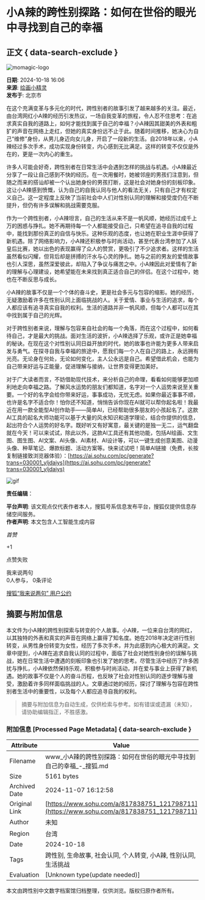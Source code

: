 # 小A辣的跨性别探路：如何在世俗的眼光中寻找到自己的幸福

## 正文 { data-search-exclude }


![momagic-logo](https://1437953666.rsc.cdn77.org/momagic-logo.png)

**日期**: 2024-10-18 16:06  
**来源**: [绘画小精灵](https://www.sohu.com/a/m.sohu.com?spm=smpc.content-abroad.content.1.1730995889788HiwQ33w)  
**发布于**: 北京市  

在这个充满变革与多元化的时代，跨性别者的故事引发了越来越多的关注。最近，由台湾网红小A辣的经历引发热议，一场自我变革的旅程，令人忍不住思考：在追求真实自我的道路上，如何才能找到属于自己的幸福？小A辣因其甜美的外表和粗犷的声音在网络上走红，但她的真实身份远不止于此。随着时间推移，她决心为自己“维修”身份，从男儿身迈向女儿身，开启了一段新的生活。自2018年以来，小A辣经过多次手术，成功实现身份转变，内心感到无比满足。这样的转变不仅仅是外在的，更是一次内心的重生。 

许多人可能会好奇，跨性别者在日常生活中会遇到怎样的挑战与机遇。小A辣最近分享了一段让自己感到不快的经历。在一次用餐时，她被邻座的男孩们注意到，但随之而来的搭讪却被一个认出她身份的男孩打断，这是社会对她身份的刻板印象。这让小A辣感到愤慨，认为自己的自我认同与他人的看法无关，只有自己才有权定义自己。这一定程度上反映了当前社会中人们对性别认同的理解和接受度仍在不断提升，但仍有许多误解和挑战需要克服。 

作为一个跨性别者，小A辣坦言，自己的生活从来不是一帆风顺，她经历过成千上万的困惑与挣扎。她不再期待每一个人都能接受自己，只希望在追寻自我的过程中，能找到那份真正的自信与快乐。这种乐观的态度，也让她在职业生涯中获得了新机遇。除了网络影响力，小A辣还积极参与时尚活动，甚至代表台湾参加了人妖皇后比赛，她以出色的表现赢得了众人的赞赏，更吸引了不少追求者。这样的生活虽然看似闪耀，但背后却是拼搏的汗水与心灵的挣扎。她与之前的男友的爱情故事也引人深思，虽然深爱彼此，却陷入了争议与痛苦之中。小A辣因此对爱情有了新的理解与心理建设，她希望能在未来找到真正适合自己的伴侣。在这个过程中，她也在不断反思与成长。 

小A辣的故事不仅是一个个体的奋斗史，更是社会多元与包容的缩影。她的经历，无疑激励着许多在性别认同上面临挑战的人。关于爱情、事业与生活的追求，每个人都应该有追寻真实自我的权利。生活的道路并非一帆风顺，但每个人都可以在其中找到属于自己的光辉。 

对于跨性别者来说，理解与包容来自社会的每一个角落，而在这个过程中，如何看待自己，才是最大的挑战。面对生活的波折，小A辣选择了乐观，或许正是她幸福的秘诀。在现在这个对性别认同日益开放的时代，她的故事也许能为更多人带来启发与勇气。在探寻自我与幸福的旅途中，愿我们每一个人在自己的路上，永远拥有光亮。无论身在何处，无论如何变化，主人公永远是自己。希望借此机会，也能为自己带来好运与正能量，促进理解与接纳，让世界变得更加美好。 

对于广大读者而言，不妨借助现代技术，来分析自己的命理，看看如何能够更加顺利地走向幸福之路。了解风水运势的朋友们都知道，名字对一个人运势来说至关重要。一个好的名字会给你带来好运，事事成功，无忧无虑。如果你最近事事不顺，也许是名字不适合你！怕你还不知道，悄悄告诉你现在AI就可以帮你起名啦！我最近在用一款全能型AI创作助手——简单AI，已经帮助很多朋友的小孩起名了。这款AI工具的起名大师功能可以基于大量的风水知识和道学理论，结合你提供的信息，起出符合个人运势的好名字。既好听又有好寓意，最关键的是独一无二，运气翻盘就在今天！可以来试试，除此以外，这款AI工具还有其他功能，包括AI绘画、文生图、图生图、AI文案、AI头像、AI素材、AI设计等，可以一键生成创意美图、动漫头像、种草笔记、爆款标题、活动方案等。快来试试吧！简单AI链接（免费，长按复制链接致浏览器体验）：[https://ai.sohu.com/pc/generate?trans=030001_yljdaiys](https://ai.sohu.com/pc/generate?trans=030001_yljdaiys)

![gif](https://q2.itc.cn/q_70/images03/20241018/019d9ec794144573969a369bb88db109.gif)

**责任编辑**：

**平台声明**: 该文观点仅代表作者本人，搜狐号系信息发布平台，搜狐仅提供信息存储空间服务。  
**作者声明**: 本文包含人工智能生成内容  

_首赞_

+1

点赞失败

我来说两句  
0人参与， 0条评论

[搜狐“我来说两句” 用户公约](http://zt.pinglun.sohu.com/s2014/sljyhgy/index.shtml)
<!-- tcd_original_link https://www.sohu.com/a/817838751_121798711 -->
## 摘要与附加信息

<!-- tcd_abstract -->
本文件为小A辣的跨性别探索与转变的个人故事。小A辣，一位来自台湾的网红，以其独特的外表和真实的声音在网络上赢得了知名度。她在2018年决定进行性别转变，从男性身份转变为女性，经历了多次手术，并为此感到内心极大的满足。文章中提到，小A辣在追求自我认同的过程中，面临了社会对她性别身份的误解与挑战，她在日常生活中遭遇的刻板印象也引发了她的思考。尽管生活中经历了许多困扰与挣扎，小A辣依然保持乐观，积极参与时尚活动，并在爱与事业上获得了新机遇。她的故事不仅是个人的奋斗历程，也反映了社会对性别认同的逐步理解与接受，激励着许多同样面临挑战的人。文章通过她的经历，探讨了理解与包容在跨性别者生活中的重要性，以及每个人都应追寻自我的权利。
<!-- tcd_abstract_end -->

> 摘要与附加信息为自动生成，仅供检索与参考。如有错误或遗漏（未知），请协助编辑指正，不胜感激。

### 附加信息 [Processed Page Metadata] { data-search-exclude }

| Attribute       | Value                                  |
|-----------------|----------------------------------------|
| Filename        | www_小A辣的跨性别探路：如何在世俗的眼光中寻找到自己的幸福_-_搜狐.md                             |
| Size            | 5161 bytes                           |
| Archived Date   | 2024-11-07 16:12:58                             |
| Original Link   | [https://www.sohu.com/a/817838751_121798711](https://www.sohu.com/a/817838751_121798711)                       |
| Author          | 未知                               |
| Region          | 台湾                               |
| Date            | 2024-10-18                                 |
| Tags            | 跨性别, 生命故事, 社会认同, 个人转变, 小A辣, 性别认同, 生活挑战                                 |
| Evaluation            | [Unknown type(update needed)]                                 |
<!-- tcd_table_end -->

本文由跨性别中文数字档案馆归档整理，仅供浏览。版权归原作者所有。
